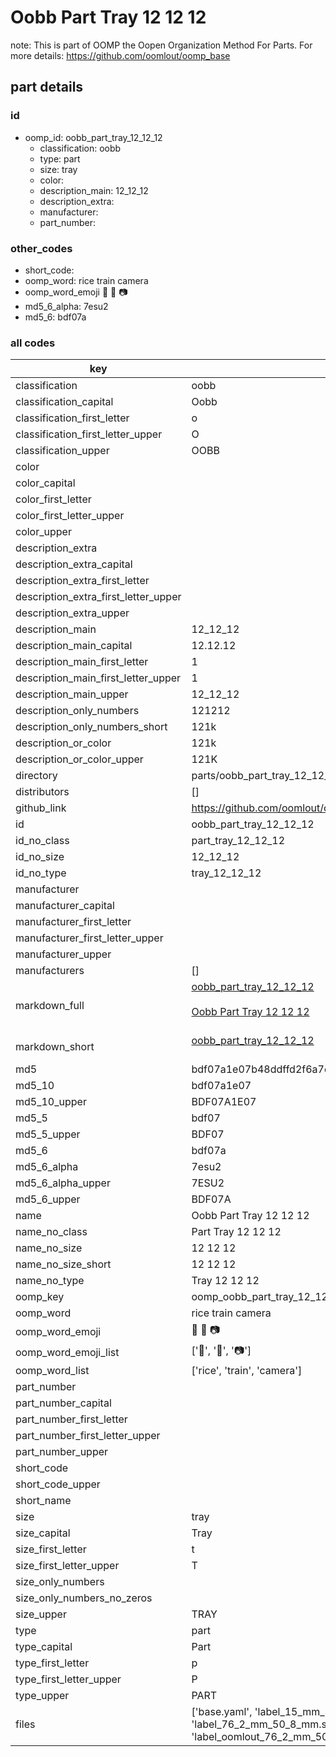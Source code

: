 # Oobb Part Tray 12 12 12  

note: This is part of OOMP the Oopen Organization Method For Parts. For more details: https://github.com/oomlout/oomp_base

##  part details





### id
* oomp_id: oobb_part_tray_12_12_12
  * classification: oobb
  * type: part
  * size: tray
  * color: 
  * description_main: 12_12_12
  * description_extra: 
  * manufacturer: 
  * part_number: 

### other_codes
* short_code: 
* oomp_word: rice train camera
* oomp_word_emoji :rice: :train: :camera:
* md5_6_alpha: 7esu2
* md5_6: bdf07a

### all codes 
| key | value |  
| --- | --- |  
| classification | oobb |  
| classification_capital | Oobb |  
| classification_first_letter | o |  
| classification_first_letter_upper | O |  
| classification_upper | OOBB |  
| color |  |  
| color_capital |  |  
| color_first_letter |  |  
| color_first_letter_upper |  |  
| color_upper |  |  
| description_extra |  |  
| description_extra_capital |  |  
| description_extra_first_letter |  |  
| description_extra_first_letter_upper |  |  
| description_extra_upper |  |  
| description_main | 12_12_12 |  
| description_main_capital | 12.12.12 |  
| description_main_first_letter | 1 |  
| description_main_first_letter_upper | 1 |  
| description_main_upper | 12_12_12 |  
| description_only_numbers | 121212 |  
| description_only_numbers_short | 121k |  
| description_or_color | 121k |  
| description_or_color_upper | 121K |  
| directory | parts/oobb_part_tray_12_12_12 |  
| distributors | [] |  
| github_link | https://github.com/oomlout/oomlout_oomp_part_src/tree/main/parts/oobb_part_tray_12_12_12/working |  
| id | oobb_part_tray_12_12_12 |  
| id_no_class | part_tray_12_12_12 |  
| id_no_size | 12_12_12 |  
| id_no_type | tray_12_12_12 |  
| manufacturer |  |  
| manufacturer_capital |  |  
| manufacturer_first_letter |  |  
| manufacturer_first_letter_upper |  |  
| manufacturer_upper |  |  
| manufacturers | [] |  
| markdown_full | [oobb_part_tray_12_12_12](https://github.com/oomlout/oomlout_oomp_part_src/tree/main/parts/oobb_part_tray_12_12_12/working)<br>[](https://github.com/oomlout/oomlout_oomp_part_src/tree/main/parts/oobb_part_tray_12_12_12/working)<br>[Oobb Part Tray 12 12 12](https://github.com/oomlout/oomlout_oomp_part_src/tree/main/parts/oobb_part_tray_12_12_12/working)<br><br> |  
| markdown_short | [oobb_part_tray_12_12_12](https://github.com/oomlout/oomlout_oomp_part_src/tree/main/parts/oobb_part_tray_12_12_12/working)<br><br> |  
| md5 | bdf07a1e07b48ddffd2f6a7df3141516 |  
| md5_10 | bdf07a1e07 |  
| md5_10_upper | BDF07A1E07 |  
| md5_5 | bdf07 |  
| md5_5_upper | BDF07 |  
| md5_6 | bdf07a |  
| md5_6_alpha | 7esu2 |  
| md5_6_alpha_upper | 7ESU2 |  
| md5_6_upper | BDF07A |  
| name | Oobb Part Tray 12 12 12 |  
| name_no_class | Part Tray 12 12 12 |  
| name_no_size | 12 12 12 |  
| name_no_size_short | 12 12 12 |  
| name_no_type | Tray 12 12 12 |  
| oomp_key | oomp_oobb_part_tray_12_12_12 |  
| oomp_word | rice train camera |  
| oomp_word_emoji | :rice: :train: :camera: |  
| oomp_word_emoji_list | [':rice:', ':train:', ':camera:'] |  
| oomp_word_list | ['rice', 'train', 'camera'] |  
| part_number |  |  
| part_number_capital |  |  
| part_number_first_letter |  |  
| part_number_first_letter_upper |  |  
| part_number_upper |  |  
| short_code |  |  
| short_code_upper |  |  
| short_name |  |  
| size | tray |  
| size_capital | Tray |  
| size_first_letter | t |  
| size_first_letter_upper | T |  
| size_only_numbers |  |  
| size_only_numbers_no_zeros |  |  
| size_upper | TRAY |  
| type | part |  
| type_capital | Part |  
| type_first_letter | p |  
| type_first_letter_upper | P |  
| type_upper | PART |  
| files | ['base.yaml', 'label_15_mm_30_mm.pdf', 'label_15_mm_30_mm.svg', 'label_76_2_mm_50_8_mm.pdf', 'label_76_2_mm_50_8_mm.svg', 'label_oomlout_76_2_mm_50_8_mm.pdf', 'label_oomlout_76_2_mm_50_8_mm.svg', 'readme.md', 'working.json', 'working.yaml'] |  
